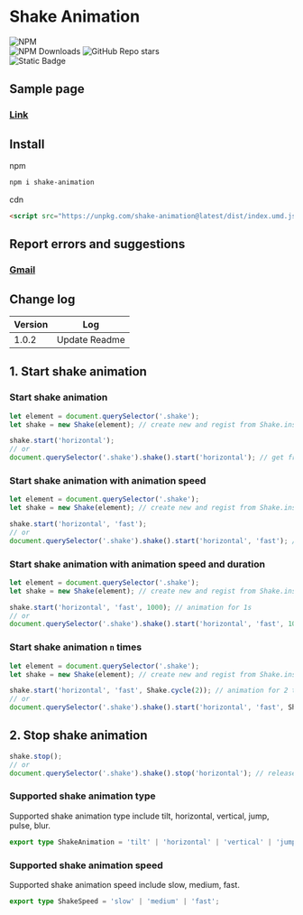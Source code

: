 # Shake Animation
![NPM](https://nodei.co/npm/shake-animation.png?downloads=true&downloadRank=true&stars=true)<br>
![NPM Downloads](https://img.shields.io/npm/d18m/shake-animation?style=flat&logo=npm&logoColor=%23CB3837&label=Download&color=%23CB3837&link=https%3A%2F%2Fwww.npmjs.com%2Fpackage%2Feventlistener-manager) 
![GitHub Repo stars](https://img.shields.io/github/stars/pjy0509/shake-animation?style=flat&logo=github&logoColor=181717&label=Stars&color=181717&link=https%3A%2F%2Fgithub.com%2Fpjy0509%2Feventlistener-manager)<br> 
![Static Badge](https://img.shields.io/badge/Typescript-8A2BE2?logo=typescript&color=000000)
## Sample page
### [Link](https://pjy0509.github.io/example/shake-animation/)
## Install
npm
```bash
npm i shake-animation
```
cdn
```html
<script src="https://unpkg.com/shake-animation@latest/dist/index.umd.js"></script>
```
## Report errors and suggestions
### [Gmail](mailto:qkrwnss0509@gmail.com?subject=Report_errors_and_suggestions)
## Change log
| Version | Log           |
|---------|---------------|
| 1.0.2   | Update Readme |
## 1. Start shake animation
### Start shake animation
```typescript
let element = document.querySelector('.shake');
let shake = new Shake(element); // create new and regist from Shake.instance

shake.start('horizontal');
// or
document.querySelector('.shake').shake().start('horizontal'); // get from Shake.instace if exiest or create new and regist from Shake.instance
``` 
### Start shake animation with animation speed
```typescript
let element = document.querySelector('.shake');
let shake = new Shake(element); // create new and regist from Shake.instance

shake.start('horizontal', 'fast');
// or
document.querySelector('.shake').shake().start('horizontal', 'fast'); // get from Shake.instace if exiest or create new and regist from Shake.instance
``` 
### Start shake animation with animation speed and duration
```typescript
let element = document.querySelector('.shake');
let shake = new Shake(element); // create new and regist from Shake.instance

shake.start('horizontal', 'fast', 1000); // animation for 1s
// or
document.querySelector('.shake').shake().start('horizontal', 'fast', 1000); // get from Shake.instace if exiest or create new and regist from Shake.instance
``` 
### Start shake animation `n` times
```typescript
let element = document.querySelector('.shake');
let shake = new Shake(element); // create new and regist from Shake.instance

shake.start('horizontal', 'fast', Shake.cycle(2)); // animation for 2 times
// or
document.querySelector('.shake').shake().start('horizontal', 'fast', Shake.cycle(2)); // get from Shake.instace if exiest or create new and regist from Shake.instance
``` 
## 2. Stop shake animation
```typescript
shake.stop();
// or
document.querySelector('.shake').shake().stop('horizontal'); // release from Shake.instance
``` 
### Supported shake animation type
Supported shake animation type include tilt, horizontal, vertical, jump, pulse, blur.
```typescript
export type ShakeAnimation = 'tilt' | 'horizontal' | 'vertical' | 'jump' | 'pulse' | 'blur';
```
### Supported shake animation speed
Supported shake animation speed include slow, medium, fast.
```typescript
export type ShakeSpeed = 'slow' | 'medium' | 'fast';
```